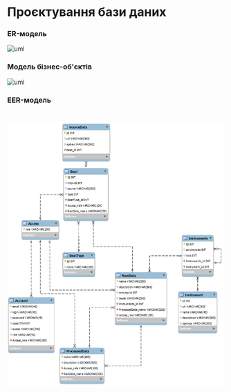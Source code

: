 # Проєктування бази даних

### ER-модель
![uml](http://www.plantuml.com/plantuml/png/XLDDRy8m3BtdLqGzJbI2Qqym8KqSjg5zd2VJMbEsDAcI55PD--zp6sYjBXCS2BQVdrzUpDe7SA6jjK0JLEZaisrTYMzR222_XQIFgWgfJ1X-jquNCk1NZA1HdzYT4qByY0l9fYpH-tE_ineZXW8X6UmM8On3vDthRZjDeXFT4VIKyOCoNyX7Wtcm-JsORYY4hi48u-GxuuDhQufyuYAUo5M93xR2AMb8OunID5VjC50Z2olqfLDDKDQmh6tGRFQxGdP0fl-nuuNkCXkKe5Oa2hH65_j7XhsplV5OiVUBlKbLCSaKFC5frddzGjJgkhqbfPFS0qAOFHGJ6XV4jgEbM8FYHchxhlY81hm_MLUn5Dq_aBQ3jHh132auad9NI7lum3BCLg-VpbSxMovkCfddCbijLjbWlH3zzwmoMf8gZY-MBCO_WH3nZ4cg3Z36copFNZ8DkhWe1DjrfcBPWrc9m_wJawQAuAaan0NFC2dTQpHLM-jV)

### Модель бізнес-об'єктів
![uml](http://www.plantuml.com/plantuml/png/bLLTQnin47pNhn1-Ia8SaZzGaX8eVYcc7yz1lLkAg4uw99rTGtzyXSxUQdTbIl8IxynaPhIvavzJDZ4larFWiyqd_J8COV6PZGym6UiuE9kKZY6E77VXf_KSB44PE6WEfkHpD0Q7IklDaEq1v_EaI36zlSFYl9pUCX8R2WPhIWQxlfUIVkfof8B--S3sSvrfbWGfqMdTMFFv75YL-9TVmn87U7ijNJlGWnrxw19T3pQp_GKdfQX1ZMrZc9FWfIMNOFkFO7BxkSIzVVg-UwMOpn0FnX4mLRT4i7oQGQdMfmRN4E94OFIYQ7L3Y3J-LXW-bqG1UJDrT3vbunn4fH0xBnczYGEdk0_XiUSNSwohvdEr5E08QOXspZPumPKvdlR1-Yoe7oKrAOKpriNqNe9Ki1mc86c4mzFkOnWW9HWhB55i9odU3ZrtFkMuJ6LAkeFXFvoY2UB13l0vZD2ZFVpEIb6RUgG6KbVyX8uR2u5i897kEV2682XkaC9aUv8DC_YN_QuzjJoqejcSPHqutU_2LR8JLwm_Mklwcro4UdFpU7ztkzbkDpTFzq-tctytXQ3esoheontU9_7PNbLwnQkWAl4hfy__tu2_B1Uzh7BbMMk5Zq8exVgvVKSPhPx1Zyla_W80)

### EER-модель
![model](https://raw.githubusercontent.com/IWYFP/General/main/Model.png)
=======
